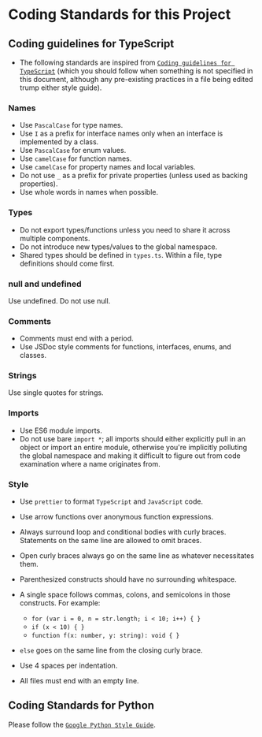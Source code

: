# Coding Standards for this Project

## Coding guidelines for TypeScript

-   The following standards are inspired from
    [`Coding guidelines for TypeScript`](HTTPS://github.com/Microsoft/TypeScript/wiki/Coding-guidelines)
    (which you should follow when something is not specified in this document,
    although any pre-existing practices in a file being edited trump either
    style guide).

### Names

-   Use `PascalCase` for type names.
-   Use `I` as a prefix for interface names only when an interface is
    implemented by a class.
-   Use `PascalCase` for enum values.
-   Use `camelCase` for function names.
-   Use `camelCase` for property names and local variables.
-   Do not use `_` as a prefix for private properties (unless used as backing
    properties).
-   Use whole words in names when possible.

### Types

-   Do not export types/functions unless you need to share it across multiple
    components.
-   Do not introduce new types/values to the global namespace.
-   Shared types should be defined in `types.ts`. Within a file, type
    definitions should come first.

### null and undefined

Use undefined. Do not use null.

### Comments

-   Comments must end with a period.
-   Use JSDoc style comments for functions, interfaces, enums, and classes.

### Strings

Use single quotes for strings.

### Imports

-   Use ES6 module imports.
-   Do not use bare `import *`; all imports should either explicitly pull in an
    object or import an entire module, otherwise you're implicitly polluting the
    global namespace and making it difficult to figure out from code examination
    where a name originates from.

### Style

-   Use `prettier` to format `TypeScript` and `JavaScript` code.
-   Use arrow functions over anonymous function expressions.
-   Always surround loop and conditional bodies with curly braces. Statements on
    the same line are allowed to omit braces.
-   Open curly braces always go on the same line as whatever necessitates them.
-   Parenthesized constructs should have no surrounding whitespace.
-   A single space follows commas, colons, and semicolons in those constructs.
    For example:

    -   `for (var i = 0, n = str.length; i < 10; i++) { }`
    -   `if (x < 10) { }`
    -   `function f(x: number, y: string): void { }`

-   `else` goes on the same line from the closing curly brace.
-   Use 4 spaces per indentation.
-   All files must end with an empty line.

## Coding Standards for Python

Please follow the
[`Google Python Style Guide`](HTTPS://google.github.io/styleguide/pyguide.html).
